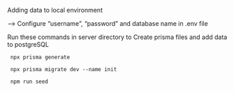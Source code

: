 Adding data to local environment

  --> Configure “username”, “password” and database name in .env file

Run  these commands in server directory to  Create prisma files and add data to postgreSQL

     npx prisma generate
  
     npx prisma migrate dev --name init
  
     npm run seed
